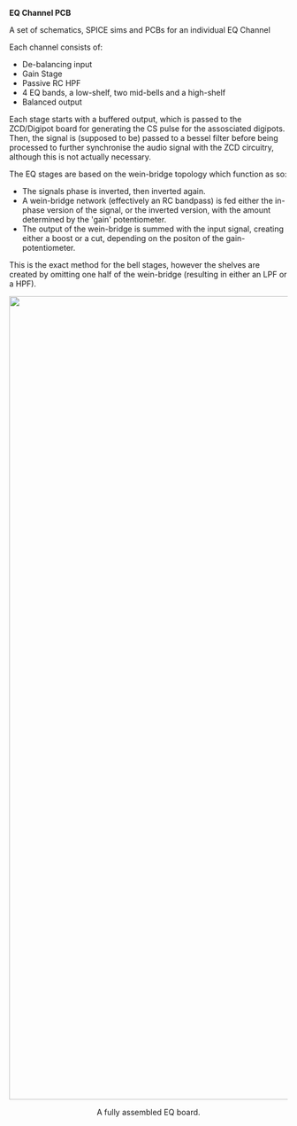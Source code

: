 **EQ Channel PCB**

A set of schematics, SPICE sims and PCBs for an individual EQ Channel

Each channel consists of:
- De-balancing input
- Gain Stage
- Passive RC HPF
- 4 EQ bands, a low-shelf, two mid-bells and a high-shelf
- Balanced output

Each stage starts with a buffered output, which is passed to the ZCD/Digipot board for generating the CS pulse for the assosciated digipots. Then, the signal is (supposed to be) passed to a bessel filter before being processed to further synchronise the audio signal with the ZCD circuitry, although this is not actually necessary. 

The EQ stages are based on the wein-bridge topology which function as so:
- The signals phase is inverted, then inverted again.
- A wein-bridge network (effectively an RC bandpass) is fed either the in-phase version of the signal, or the inverted version, with the amount determined by the 'gain' potentiometer.
- The output of the wein-bridge is summed with the input signal, creating either a boost or a cut, depending on the positon of the gain-potentiometer.

This is the exact method for the bell stages, however the shelves are created by omitting one half of the wein-bridge (resulting in either an LPF or a HPF). 

<p align=center><img width="1088" height="1450" alt="image" src="https://github.com/user-attachments/assets/ad335212-9b15-4e1d-a96a-921051ad0301" />

<p align=center> A fully assembled EQ board.
